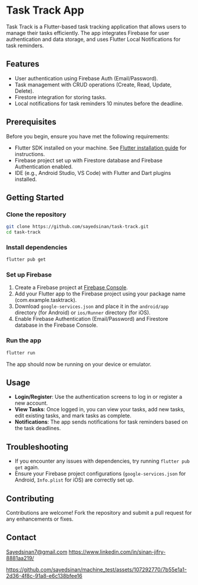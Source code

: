 
# Task Track App

Task Track is a Flutter-based task tracking application that allows users to manage their tasks efficiently. The app integrates Firebase for user authentication and data storage, and uses Flutter Local Notifications for task reminders.

## Features

- User authentication using Firebase Auth (Email/Password).
- Task management with CRUD operations (Create, Read, Update, Delete).
- Firestore integration for storing tasks.
- Local notifications for task reminders 10 minutes before the deadline.

## Prerequisites

Before you begin, ensure you have met the following requirements:

- Flutter SDK installed on your machine. See [Flutter installation guide](https://flutter.dev/docs/get-started/install) for instructions.
- Firebase project set up with Firestore database and Firebase Authentication enabled.
- IDE (e.g., Android Studio, VS Code) with Flutter and Dart plugins installed.

## Getting Started

### Clone the repository

```bash
git clone https://github.com/sayedsinan/task-track.git
cd task-track
```

### Install dependencies

```bash
flutter pub get
```

### Set up Firebase

1. Create a Firebase project at [Firebase Console](https://console.firebase.google.com/).
2. Add your Flutter app to the Firebase project using your package name (com.example.tasktrack).
3. Download `google-services.json` and place it in the `android/app` directory (for Android) or `ios/Runner` directory (for iOS).
4. Enable Firebase Authentication (Email/Password) and Firestore database in the Firebase Console.

### Run the app

```bash
flutter run
```

The app should now be running on your device or emulator.

## Usage

- **Login/Register**: Use the authentication screens to log in or register a new account.
- **View Tasks**: Once logged in, you can view your tasks, add new tasks, edit existing tasks, and mark tasks as complete.
- **Notifications**: The app sends notifications for task reminders based on the task deadlines.

## Troubleshooting

- If you encounter any issues with dependencies, try running `flutter pub get` again.
- Ensure your Firebase project configurations (`google-services.json` for Android, `Info.plist` for iOS) are correctly set up.

## Contributing

Contributions are welcome! Fork the repository and submit a pull request for any enhancements or fixes.



## Contact

Sayedsinan7@gmail.com
https://www.linkedin.com/in/sinan-jifry-8881aa219/


https://github.com/sayedsinan/machine_test/assets/107292770/7b55e1a1-2d36-4f8c-91a8-e6c138bfee16











